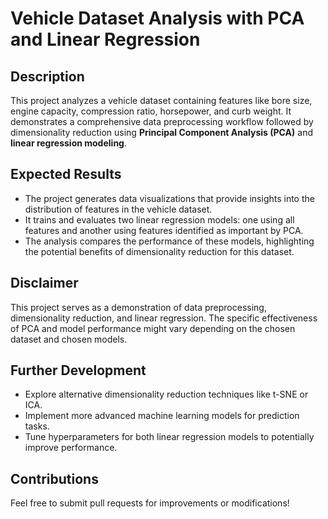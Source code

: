 # Vehicle Dataset Analysis with PCA and Linear Regression

## Description 

This project analyzes a vehicle dataset containing features like bore size, engine capacity, compression ratio, horsepower, and curb weight. It demonstrates a comprehensive data preprocessing workflow followed by dimensionality reduction using __Principal Component Analysis (PCA)__ and __linear regression modeling__.

## Expected Results

- The project generates data visualizations that provide insights into the distribution of features in the vehicle dataset.
- It trains and evaluates two linear regression models: one using all features and another using features identified as important by PCA.
- The analysis compares the performance of these models, highlighting the potential benefits of dimensionality reduction for this dataset.

## Disclaimer 

This project serves as a demonstration of data preprocessing, dimensionality reduction, and linear regression. The specific effectiveness of PCA and model performance might vary depending on the chosen dataset and chosen models.

## Further Development

- Explore alternative dimensionality reduction techniques like t-SNE or ICA.
- Implement more advanced machine learning models for prediction tasks.
- Tune hyperparameters for both linear regression models to potentially improve performance.

## Contributions

Feel free to submit pull requests for improvements or modifications!